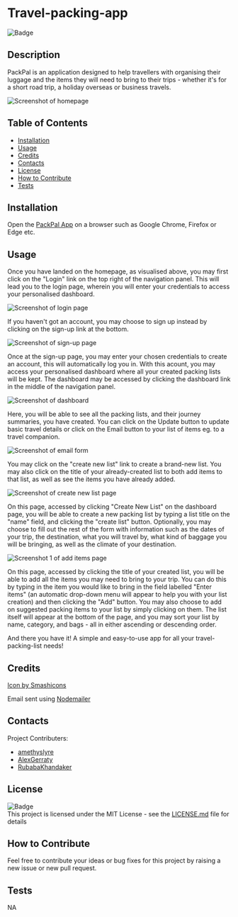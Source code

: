 # Travel-packing-app

![Badge](https://img.shields.io/badge/License-MIT-yellow)

## Description
    
PackPal is an application designed to help travellers with organising their luggage and the items they will need to bring to their trips - whether it's for a short road trip, a holiday overseas or business travels.

![Screenshot of homepage](./public/assets/homepage_ss.png)
    
## Table of Contents
    
- [Installation](#installation)
- [Usage](#usage)
- [Credits](#credits)
- [Contacts](#contacts)
- [License](#license)
- [How to Contribute](#how-to-contribute)
- [Tests](#tests)
    
## Installation
    
Open the [PackPal App](https://travel-packing-app-0c97b9ac0fdb.herokuapp.com/) on a browser such as Google Chrome, Firefox or Edge etc.

## Usage

Once you have landed on the homepage, as visualised above, you may first click on the "Login" link on the top right of the navigation panel. This will lead you to the login page, wherein you will enter your credentials to access your personalised dashboard.

![Screenshot of login page](./public/assets/login_ss.png)

If you haven't got an account, you may choose to sign up instead by clicking on the sign-up link at the bottom.

![Screenshot of sign-up page](./public/assets/signup_ss.png)

Once at the sign-up page, you may enter your chosen credentials to create an account, this will automatically log you in. With this acount, you may access your personalised dashboard where all your created packing lists will be kept. The dashboard may be accessed by clicking the dashboard link in the middle of the navigation panel.

![Screenshot of dashboard](./public/assets/dashboard_ss.png)

Here, you will be able to see all the packing lists, and their journey summaries, you have created. You can click on the Update button to update basic travel details or click on the Email button to your list of items eg. to a travel companion.

![Screenshot of email form](./public/assets/emailmodal_ss.png)

You may click on the "create new list" link to create a brand-new list. You may also click on the title of your already-created list to both add items to that list, as well as see the items you have already added.

![Screenshot of create new list page](./public/assets/newlist_ss.png)

On this page, accessed by clicking "Create New List" on the dashboard page, you will be able to create a new packing list by typing a list title on the "name" field, and clicking the "create list" button. Optionally, you may choose to fill out the rest of the form with information such as the dates of your trip, the destination, what you will travel by, what kind of baggage you will be bringing, as well as the climate of your destination.

![Screenshot 1 of add items page](./public/assets/editlist1_ss.png)

On this page, accessed by clicking the title of your created list, you will be able to add all the items you may need to bring to your trip. You can do this by typing in the item you would like to bring in the field labelled "Enter items" (an automatic drop-down menu will appear to help you with your list creation) and then clicking the "Add" button. You may also choose to add on suggested packing items to your list by simply clicking on them. The list itself will appear at the bottom of the page, and you may sort your list by name, category, and bags - all in either ascending or descending order.

And there you have it! A simple and easy-to-use app for all your travel-packing-list needs!

## Credits

<a href="https://www.freepik.com/icon/suitcase_2744091#fromView=search&term=luggage+tick&page=1&position=11&track=ais&uuid=048cc75c-22f1-46a2-896b-2fbcbbf01d01">Icon by Smashicons</a>

Email sent using [Nodemailer](https://nodemailer.com/)

## Contacts

Project Contributers:
- [amethyslyre](https://github.com/amethystlyre)
- [AlexGerraty](https://github.com/AlexGerraty)
- [RubabaKhandaker](https://github.com/RubabaKhandaker)

## License

![Badge](https://img.shields.io/badge/License-MIT-yellow)<br>
This project is licensed under the MIT License - see the [LICENSE.md](license) file for details    
 
## How to Contribute
    
Feel free to contribute your ideas or bug fixes for this project by raising a new issue or new pull request.
    
## Tests
NA